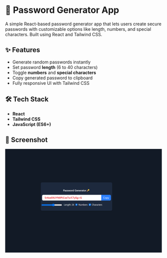 # 🔐 Password Generator App

A simple React-based password generator app that lets users create secure passwords with customizable options like length, numbers, and special characters. Built using React and Tailwind CSS.

## ✨ Features

- Generate random passwords instantly
- Set password **length** (6 to 40 characters)
- Toggle **numbers** and **special characters**
- Copy generated password to clipboard
- Fully responsive UI with Tailwind CSS

## 🛠️ Tech Stack

- **React**
- **Tailwind CSS**
- **JavaScript (ES6+)**

## 📸 Screenshot

![Screenshot](Screenshot/screenshot.png)
